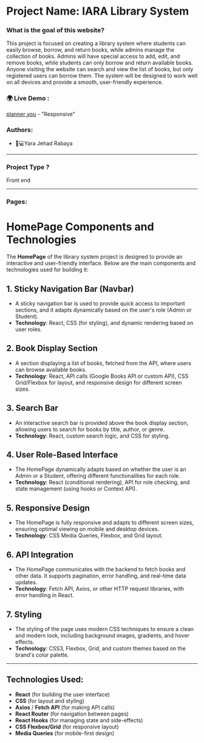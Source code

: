 # Project Name: IARA Library System

### What is the goal of this website?
This project is focused on creating a library system where students can easily browse, borrow,
and return books, while admins manage the collection of books. Admins will have special
access to add, edit, and remove books, while students can only borrow and return available
books. Anyone visiting the website can search and view the list of books, but only registered
users can borrow them. The system will be designed to work well on all devices and provide a
smooth, user-friendly experience.
### 🌍 Live Demo :
[planner you](https://planneryou.netlify.app/index.html) - "Responsive"
### Authors:
* 	👩💻Yara Jehad Rabaya
_______________________________________________________________________________________________________________________
### Project Type ?
Front end 
_______________________________________________________________________________________________________________________
### Pages:
# HomePage Components and Technologies

The **HomePage** of the library system project is designed to provide an interactive and user-friendly interface. Below are the main components and technologies used for building it:

## 1. Sticky Navigation Bar (Navbar)
   - A sticky navigation bar is used to provide quick access to important sections, and it adapts dynamically based on the user's role (Admin or Student).
   - **Technology**: React, CSS (for styling), and dynamic rendering based on user roles.

## 2. Book Display Section
   - A section displaying a list of books, fetched from the API, where users can browse available books.
   - **Technology**: React, API calls (Google Books API or custom API), CSS Grid/Flexbox for layout, and responsive design for different screen sizes.

## 3. Search Bar
   - An interactive search bar is provided above the book display section, allowing users to search for books by title, author, or genre.
   - **Technology**: React, custom search logic, and CSS for styling.

## 4. User Role-Based Interface
   - The HomePage dynamically adapts based on whether the user is an Admin or a Student, offering different functionalities for each role.
   - **Technology**: React (conditional rendering), API for role checking, and state management (using hooks or Context API).

## 5. Responsive Design
   - The HomePage is fully responsive and adapts to different screen sizes, ensuring optimal viewing on mobile and desktop devices.
   - **Technology**: CSS Media Queries, Flexbox, and Grid layout.

## 6. API Integration
   - The HomePage communicates with the backend to fetch books and other data. It supports pagination, error handling, and real-time data updates.
   - **Technology**: Fetch API, Axios, or other HTTP request libraries, with error handling in React.

## 7. Styling
   - The styling of the page uses modern CSS techniques to ensure a clean and modern look, including background images, gradients, and hover effects.
   - **Technology**: CSS3, Flexbox, Grid, and custom themes based on the brand's color palette.

---

## Technologies Used:
- **React** (for building the user interface)
- **CSS** (for layout and styling)
- **Axios** / **Fetch API** (for making API calls)
- **React Router** (for navigation between pages)
- **React Hooks** (for managing state and side-effects)
- **CSS Flexbox/Grid** (for responsive layout)
- **Media Queries** (for mobile-first design)
